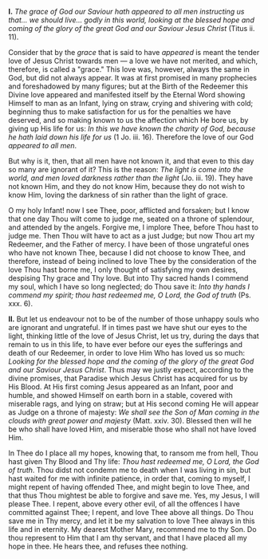
**I\.** *The grace of God our Saviour hath appeared to all men instructing us that... we should live... godly in this world, looking at the blessed hope and coming of the glory of the great God and our Saviour Jesus Christ* (Titus ii. 11).

Consider that by the *grace* that is said to have *appeared* is meant the tender love of Jesus Christ towards men — a love we have not merited, and which, therefore, is called a \"grace.\" This love was, however, always the same in God, but did not always appear. It was at first promised in many prophecies and foreshadowed by many figures; but at the Birth of the Redeemer this Divine love appeared and manifested itself by the Eternal Word showing Himself to man as an Infant, lying on straw, crying and shivering with cold; beginning thus to make satisfaction for us for the penalties we have deserved, and so making known to us the affection which He bore us, by giving up His life for us: *In this we have known the charity of God, because he hath laid down his life for us* (1 Jo. iii. 16). Therefore the love of our God *appeared to all men*.

But why is it, then, that all men have not known it, and that even to this day so many are ignorant of it? This is the reason: *The light is come into the world, and men loved darkness rather than the light* (Jo. iii. 19). They have not known Him, and they do not know Him, because they do not wish to know Him, loving the darkness of sin rather than the light of grace.

O my holy Infant! now I see Thee, poor, afflicted and forsaken; but I know that one day Thou wilt come to judge me, seated on a throne of splendour, and attended by the angels. Forgive me, I implore Thee, before Thou hast to judge me. Then Thou wilt have to act as a just Judge; but now Thou art my Redeemer, and the Father of mercy. I have been of those ungrateful ones who have not known Thee, because I did not choose to know Thee, and therefore, instead of being inclined to love Thee by the consideration of the love Thou hast borne me, I only thought of satisfying my own desires, despising Thy grace and Thy love. But into Thy sacred hands I commend my soul, which I have so long neglected; do Thou save it: *Into thy hands I commend my spirit; thou hast redeemed me, O Lord, the God of truth* (Ps. xxx. 6).

**II\.** But let us endeavour not to be of the number of those unhappy souls who are ignorant and ungrateful. If in times past we have shut our eyes to the light, thinking little of the love of Jesus Christ, let us try, during the days that remain to us in this life, to have ever before our eyes the sufferings and death of our Redeemer, in order to love Him Who has loved us so much: *Looking for the blessed hope and the coming of the glory of the great God and our Saviour Jesus Christ*. Thus may we justly expect, according to the divine promises, that Paradise which Jesus Christ has acquired for us by His Blood. At His first coming Jesus appeared as an Infant, poor and humble, and showed Himself on earth born in a stable, covered with miserable rags, and lying on straw; but at His second coming He will appear as Judge on a throne of majesty: *We shall see the Son of Man coming in the clouds with great power and majesty* (Matt. xxiv. 30). Blessed then will he be who shall have loved Him, and miserable those who shall not have loved Him.

In Thee do I place all my hopes, knowing that, to ransom me from hell, Thou hast given Thy Blood and Thy life: *Thou hast redeemed me, O Lord, the God of truth*. Thou didst not condemn me to death when I was living in sin, but hast waited for me with infinite patience, in order that, coming to myself, I might repent of having offended Thee, and might begin to love Thee, and that thus Thou mightest be able to forgive and save me. Yes, my Jesus, I will please Thee. I repent, above every other evil, of all the offences I have committed against Thee; I repent, and love Thee above all things. Do Thou save me in Thy mercy, and let it be my salvation to love Thee always in this life and in eternity. My dearest Mother Mary, recommend me to thy Son. Do thou represent to Him that I am thy servant, and that I have placed all my hope in thee. He hears thee, and refuses thee nothing.

